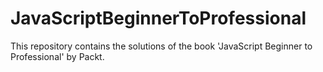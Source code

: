 # JavaScriptBeginnerToProfessional
This repository contains the solutions of the book 'JavaScript Beginner to Professional' by Packt.
